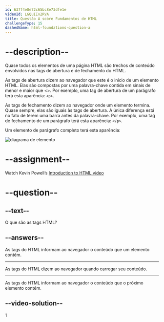 ```yaml
---
id: 637f4e0e72c65bc8e73dfe1e
videoId: LGQuIIv2RVA
title: Questão A sobre Fundamentos de HTML
challengeType: 15
dashedName: html-foundations-question-a
---
```


# --description--

Quase todos os elementos de uma página HTML são trechos de conteúdo envolvidos nas tags de abertura e de fechamento do HTML.

As tags de abertura dizem ao navegador que este é o início de um elemento HTML. Elas são compostas por uma palavra-chave contida em sinais de menor e maior que <>. Por exemplo, uma tag de abertura de um parágrafo terá esta aparência: `<p>`.

As tags de fechamento dizem ao navegador onde um elemento termina. Quase sempre, elas são iguais às tags de abertura. A única diferença está no fato de terem uma barra antes da palavra-chave. Por exemplo, uma tag de fechamento de um parágrafo terá esta aparência: `</p>`.

Um elemento de parágrafo completo terá esta aparência:

<img src="https://cdn.statically.io/gh/TheOdinProject/curriculum/90b1a362af0bb8635af9593cd8911c9aefb68569/foundations/html_css/html-foundations/imgs/00.png" alt="diagrama de elemento" />

# --assignment--

Watch Kevin Powell’s <a href="https://www.youtube.com/watch?v=LGQuIIv2RVA&list=PL4-IK0AVhVjM0xE0K2uZRvsM7LkIhsPT-" target="_blank">Introduction to HTML video</a>

# --question--

## --text--

O que são as tags HTML?

## --answers--

As tags do HTML informam ao navegador o conteúdo que um elemento contém.

---

As tags do HTML dizem ao navegador quando carregar seu conteúdo.

---

As tags do HTML informam ao navegador o conteúdo que o próximo elemento contém.


## --video-solution--

1
